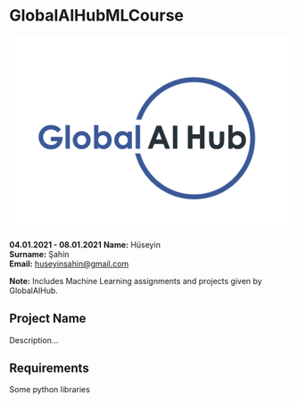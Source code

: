 # GlobalAIHubMLCourse
![](img/logo.png)

**04.01.2021 - 08.01.2021**
**Name:** Hüseyin  
**Surname:** Şahin  
**Email:** huseyinsahin@gmail.com  

**Note:** Includes Machine Learning assignments and projects given by GlobalAIHub.

## Project Name
Description...

## Requirements
Some python libraries
